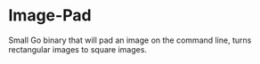 # Image-Pad
Small Go binary that will pad an image on the command line, turns rectangular images to square images.

